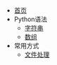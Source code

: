 * [首页](/)
* Python语法
    * [字符串](/python/string.md)
    * [数组](/python/array.md)
* 常用方式
    * [文件处理](/python/file.md)


